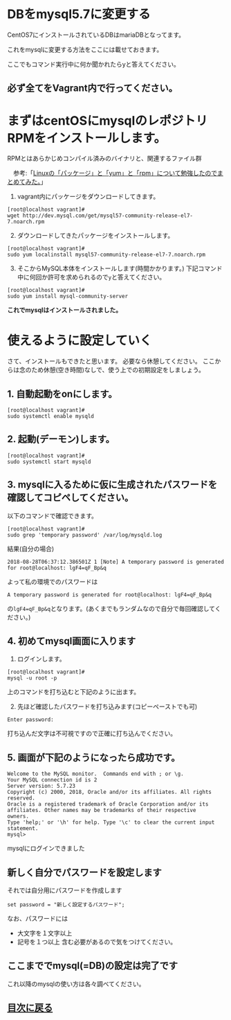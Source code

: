 # DBをmysql5.7に変更する

CentOS7にインストールされているDBはmariaDBとなってます。　

これをmysqlに変更する方法をここには載せておきます。

ここでもコマンド実行中に何か聞かれたらyと答えてください。

## 必ず全てをVagrant内で行ってください。

# まずはcentOSにmysqlのレポジトリRPMをインストールします。

RPMとはあらかじめコンパイル済みのバイナリと、関連するファイル群

　参考:「[Linuxの「パッケージ」と「yum」と「rpm」について勉強したのでまとめてみた。](https://qiita.com/sksmnagisa/items/05a6f8a707010b8bea56)」

1. vagrant内にパッケージをダウンロードしてきます。
```
[root@localhost vagrant]#
wget http://dev.mysql.com/get/mysql57-community-release-el7-7.noarch.rpm
```

2. ダウンロードしてきたパッケージをインストールします。
```
[root@localhost vagrant]#
sudo yum localinstall mysql57-community-release-el7-7.noarch.rpm
```

3. そこからMySQL本体をインストールします(時間かかります。)
下記コマンド中に何回か許可を求められるので`y`と答えてください。
```
[root@localhost vagrant]#
sudo yum install mysql-community-server
```
__これでmysqlはインストールされました。__


# 使えるように設定していく
さて、インストールもできたと思います。
必要なら休憩してください。
ここからは念のため休憩(空き時間)なしで、使う上での初期設定をしましょう。

## 1. 自動起動をonにします。
```
[root@localhost vagrant]#
sudo systemctl enable mysqld
```
## 2. 起動(デーモン)します。
```
[root@localhost vagrant]#
sudo systemctl start mysqld
```

## 3. mysqlに入るために仮に生成されたパスワードを確認してコピペしてください。
以下のコマンドで確認できます。
```
[root@localhost vagrant]#
sudo grep 'temporary password' /var/log/mysqld.log
```
結果(自分の場合)
```
2018-08-28T06:37:12.386501Z 1 [Note] A temporary password is generated for root@localhost: lgF4=qF_Bp&q
```
よって私の環境でのパスワードは
```
A temporary password is generated for root@localhost: lgF4=qF_Bp&q
```
の`lgF4=qF_Bp&q`となります。(あくまでもランダムなので自分で毎回確認してください。)
## 4. 初めてmysql画面に入ります
1. ログインします。
```
[root@localhost vagrant]#
mysql -u root -p
```
上のコマンドを打ち込むと下記のように出ます。

2. 先ほど確認したパスワードを打ち込みます(コピーペーストでも可)
```
Enter password:
```
打ち込んだ文字は不可視ですので正確に打ち込んでください。

## 5. 画面が下記のようになったら成功です。
```
Welcome to the MySQL monitor.  Commands end with ; or \g.
Your MySQL connection id is 2
Server version: 5.7.23
Copyright (c) 2000, 2018, Oracle and/or its affiliates. All rights reserved.
Oracle is a registered trademark of Oracle Corporation and/or its
affiliates. Other names may be trademarks of their respective
owners.
Type 'help;' or '\h' for help. Type '\c' to clear the current input statement.
mysql>
```
mysqlにログインできました

## 新しく自分でパスワードを設定します
それでは自分用にパスワードを作成します
```
set password = "新しく設定するパスワード";
```
なお、パスワードには
- 大文字を１文字以上
- 記号を１つ以上
含む必要があるので気をつけてください。

## ここまででmysql(=DB)の設定は完了です
これ以降のmysqlの使い方は各々調べてください。

## [目次に戻る](/../README.md) 